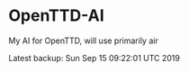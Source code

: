 # OpenTTD-AI
My AI for OpenTTD, will use primarily air

Latest backup: Sun Sep 15 09:22:01 UTC 2019
